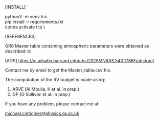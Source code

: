[INSTALL]

python3 -m venv tcs \
pip install -r requirements.txt \
conda activate tcs \

[REFERENCES]

GR8 Master table containing atmospheric parameters were obtained as described in: 

[ADS] https://ui.adsabs.harvard.edu/abs/2025MNRAS.540.1786F/abstract

Contact me by email to get the Master_table.csv file.

The computation of the RV budget is made using:
 
1) ARVE (Al Moulla, K et al. in prep.)
2) GP (O'Sullivan et al. in prep.)

If you have any problem, please contact me at:

michael.cretignier@physics.ox.ac.uk